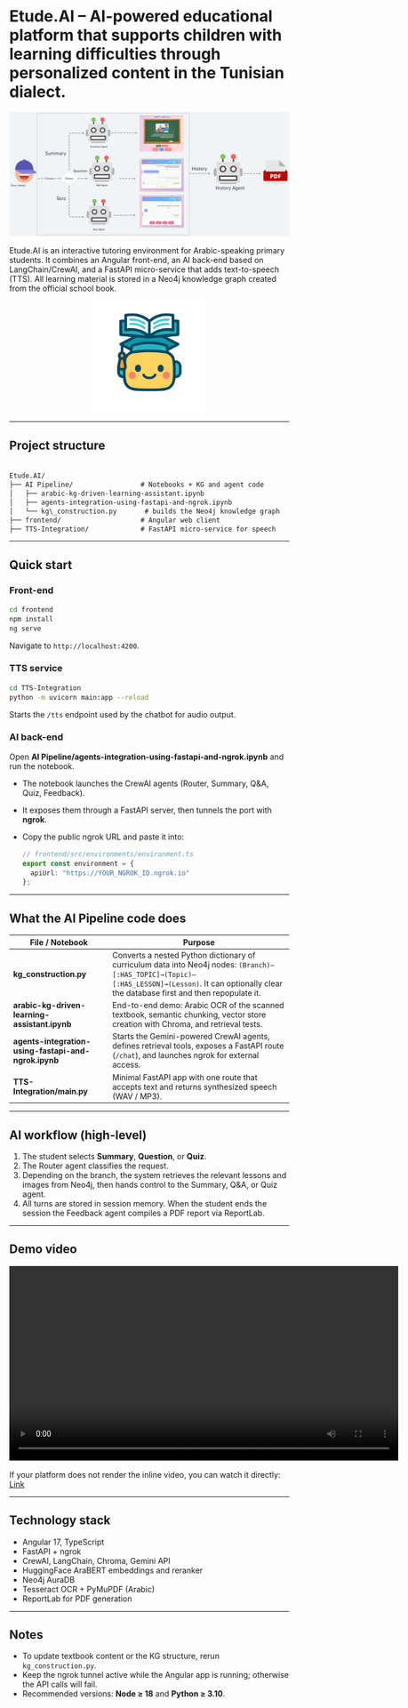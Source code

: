 # Etude.AI – AI-powered educational platform that supports children with learning difficulties through personalized content in the Tunisian dialect. 
<p align="center">
  <img src="frontend/src/assets/images/_(copy)@1.25x.png" alt="AI Pipeline Diagram" width="850"/>
</p>

Etude.AI is an interactive tutoring environment for Arabic-speaking primary students. It combines an Angular front-end, an AI back-end based on LangChain/CrewAI, and a FastAPI micro-service that adds text-to-speech (TTS). All learning material is stored in a Neo4j knowledge graph created from the official school book.
<p align="center">
  <img src="frontend/src/assets/images/logo.png" alt="AI Pipeline Diagram" width="200"/>
</p>

---

## Project structure
```

Etude.AI/
├── AI Pipeline/                 # Notebooks + KG and agent code
│   ├── arabic-kg-driven-learning-assistant.ipynb
│   ├── agents-integration-using-fastapi-and-ngrok.ipynb
│   └── kg\_construction.py       # builds the Neo4j knowledge graph
├── frontend/                    # Angular web client
├── TTS-Integration/             # FastAPI micro-service for speech

````

---

## Quick start

### Front-end
```bash
cd frontend
npm install
ng serve
````

Navigate to `http://localhost:4200`.

### TTS service

```bash
cd TTS-Integration
python -m uvicorn main:app --reload
```

Starts the `/tts` endpoint used by the chatbot for audio output.

### AI back-end

Open **AI Pipeline/agents-integration-using-fastapi-and-ngrok.ipynb** and run the notebook.

* The notebook launches the CrewAI agents (Router, Summary, Q\&A, Quiz, Feedback).
* It exposes them through a FastAPI server, then tunnels the port with **ngrok**.
* Copy the public ngrok URL and paste it into:

  ```ts
  // frontend/src/environments/environment.ts
  export const environment = {
    apiUrl: "https://YOUR_NGROK_ID.ngrok.io"
  };
  ```

---

## What the AI Pipeline code does

| File / Notebook                                      | Purpose                                                                                                                                                                                             |
| ---------------------------------------------------- | --------------------------------------------------------------------------------------------------------------------------------------------------------------------------------------------------- |
| **kg\_construction.py**                              | Converts a nested Python dictionary of curriculum data into Neo4j nodes: `(Branch)–[:HAS_TOPIC]→(Topic)–[:HAS_LESSON]→(Lesson)`. It can optionally clear the database first and then repopulate it. |
| **arabic-kg-driven-learning-assistant.ipynb**        | End-to-end demo: Arabic OCR of the scanned textbook, semantic chunking, vector store creation with Chroma, and retrieval tests.                                                                     |
| **agents-integration-using-fastapi-and-ngrok.ipynb** | Starts the Gemini-powered CrewAI agents, defines retrieval tools, exposes a FastAPI route (`/chat`), and launches ngrok for external access.                                                        |
| **TTS-Integration/main.py**                          | Minimal FastAPI app with one route that accepts text and returns synthesized speech (WAV / MP3).                                                                                                    |

---

## AI workflow (high-level)


1. The student selects **Summary**, **Question**, or **Quiz**.
2. The Router agent classifies the request.
3. Depending on the branch, the system retrieves the relevant lessons and images from Neo4j, then hands control to the Summary, Q\&A, or Quiz agent.
4. All turns are stored in session memory. When the student ends the session the Feedback agent compiles a PDF report via ReportLab.

---

## Demo video

<video src="https://your-demo-video-link.mp4" width="700" controls></video>

If your platform does not render the inline video, you can watch it directly:
[Link](https://drive.google.com/file/d/1NpsDk9j0XDxI0VBrm39RrBFyQ2e-RVHF/view?usp=sharing)

---

## Technology stack

* Angular 17, TypeScript
* FastAPI + ngrok
* CrewAI, LangChain, Chroma, Gemini API
* HuggingFace AraBERT embeddings and reranker
* Neo4j AuraDB
* Tesseract OCR + PyMuPDF (Arabic)
* ReportLab for PDF generation

---

## Notes

* To update textbook content or the KG structure, rerun `kg_construction.py`.
* Keep the ngrok tunnel active while the Angular app is running; otherwise the API calls will fail.
* Recommended versions: **Node ≥ 18** and **Python ≥ 3.10**.




